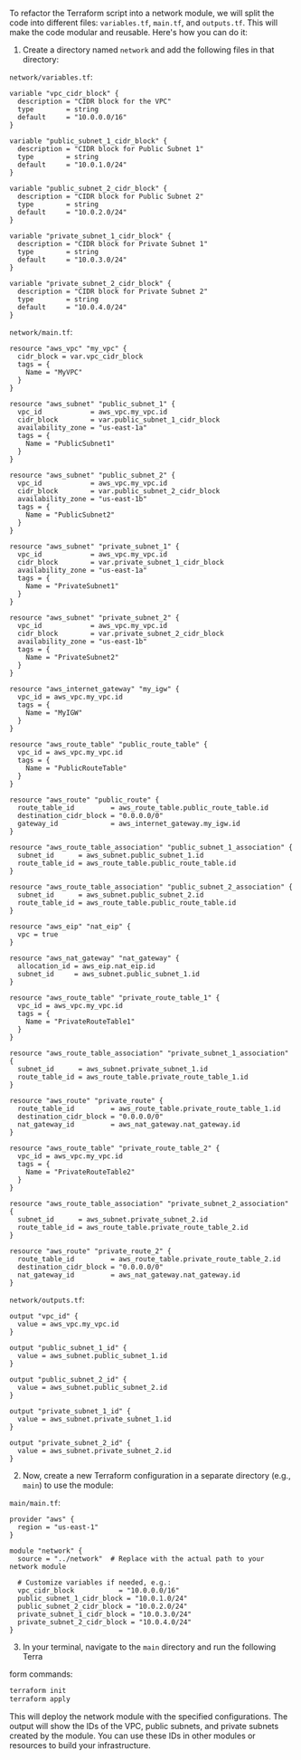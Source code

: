To refactor the Terraform script into a network module, we will split the code into different files: `variables.tf`, `main.tf`, and `outputs.tf`. This will make the code modular and reusable. Here's how you can do it:

1. Create a directory named `network` and add the following files in that directory:

`network/variables.tf`:
```hcl
variable "vpc_cidr_block" {
  description = "CIDR block for the VPC"
  type        = string
  default     = "10.0.0.0/16"
}

variable "public_subnet_1_cidr_block" {
  description = "CIDR block for Public Subnet 1"
  type        = string
  default     = "10.0.1.0/24"
}

variable "public_subnet_2_cidr_block" {
  description = "CIDR block for Public Subnet 2"
  type        = string
  default     = "10.0.2.0/24"
}

variable "private_subnet_1_cidr_block" {
  description = "CIDR block for Private Subnet 1"
  type        = string
  default     = "10.0.3.0/24"
}

variable "private_subnet_2_cidr_block" {
  description = "CIDR block for Private Subnet 2"
  type        = string
  default     = "10.0.4.0/24"
}
```

`network/main.tf`:
```hcl
resource "aws_vpc" "my_vpc" {
  cidr_block = var.vpc_cidr_block
  tags = {
    Name = "MyVPC"
  }
}

resource "aws_subnet" "public_subnet_1" {
  vpc_id            = aws_vpc.my_vpc.id
  cidr_block        = var.public_subnet_1_cidr_block
  availability_zone = "us-east-1a"
  tags = {
    Name = "PublicSubnet1"
  }
}

resource "aws_subnet" "public_subnet_2" {
  vpc_id            = aws_vpc.my_vpc.id
  cidr_block        = var.public_subnet_2_cidr_block
  availability_zone = "us-east-1b"
  tags = {
    Name = "PublicSubnet2"
  }
}

resource "aws_subnet" "private_subnet_1" {
  vpc_id            = aws_vpc.my_vpc.id
  cidr_block        = var.private_subnet_1_cidr_block
  availability_zone = "us-east-1a"
  tags = {
    Name = "PrivateSubnet1"
  }
}

resource "aws_subnet" "private_subnet_2" {
  vpc_id            = aws_vpc.my_vpc.id
  cidr_block        = var.private_subnet_2_cidr_block
  availability_zone = "us-east-1b"
  tags = {
    Name = "PrivateSubnet2"
  }
}

resource "aws_internet_gateway" "my_igw" {
  vpc_id = aws_vpc.my_vpc.id
  tags = {
    Name = "MyIGW"
  }
}

resource "aws_route_table" "public_route_table" {
  vpc_id = aws_vpc.my_vpc.id
  tags = {
    Name = "PublicRouteTable"
  }
}

resource "aws_route" "public_route" {
  route_table_id         = aws_route_table.public_route_table.id
  destination_cidr_block = "0.0.0.0/0"
  gateway_id             = aws_internet_gateway.my_igw.id
}

resource "aws_route_table_association" "public_subnet_1_association" {
  subnet_id      = aws_subnet.public_subnet_1.id
  route_table_id = aws_route_table.public_route_table.id
}

resource "aws_route_table_association" "public_subnet_2_association" {
  subnet_id      = aws_subnet.public_subnet_2.id
  route_table_id = aws_route_table.public_route_table.id
}

resource "aws_eip" "nat_eip" {
  vpc = true
}

resource "aws_nat_gateway" "nat_gateway" {
  allocation_id = aws_eip.nat_eip.id
  subnet_id     = aws_subnet.public_subnet_1.id
}

resource "aws_route_table" "private_route_table_1" {
  vpc_id = aws_vpc.my_vpc.id
  tags = {
    Name = "PrivateRouteTable1"
  }
}

resource "aws_route_table_association" "private_subnet_1_association" {
  subnet_id      = aws_subnet.private_subnet_1.id
  route_table_id = aws_route_table.private_route_table_1.id
}

resource "aws_route" "private_route" {
  route_table_id         = aws_route_table.private_route_table_1.id
  destination_cidr_block = "0.0.0.0/0"
  nat_gateway_id         = aws_nat_gateway.nat_gateway.id
}

resource "aws_route_table" "private_route_table_2" {
  vpc_id = aws_vpc.my_vpc.id
  tags = {
    Name = "PrivateRouteTable2"
  }
}

resource "aws_route_table_association" "private_subnet_2_association" {
  subnet_id      = aws_subnet.private_subnet_2.id
  route_table_id = aws_route_table.private_route_table_2.id
}

resource "aws_route" "private_route_2" {
  route_table_id         = aws_route_table.private_route_table_2.id
  destination_cidr_block = "0.0.0.0/0"
  nat_gateway_id         = aws_nat_gateway.nat_gateway.id
}
```

`network/outputs.tf`:
```hcl
output "vpc_id" {
  value = aws_vpc.my_vpc.id
}

output "public_subnet_1_id" {
  value = aws_subnet.public_subnet_1.id
}

output "public_subnet_2_id" {
  value = aws_subnet.public_subnet_2.id
}

output "private_subnet_1_id" {
  value = aws_subnet.private_subnet_1.id
}

output "private_subnet_2_id" {
  value = aws_subnet.private_subnet_2.id
}
```

2. Now, create a new Terraform configuration in a separate directory (e.g., `main`) to use the module:

`main/main.tf`:
```hcl
provider "aws" {
  region = "us-east-1"
}

module "network" {
  source = "../network"  # Replace with the actual path to your network module

  # Customize variables if needed, e.g.:
  vpc_cidr_block           = "10.0.0.0/16"
  public_subnet_1_cidr_block = "10.0.1.0/24"
  public_subnet_2_cidr_block = "10.0.2.0/24"
  private_subnet_1_cidr_block = "10.0.3.0/24"
  private_subnet_2_cidr_block = "10.0.4.0/24"
}
```

3. In your terminal, navigate to the `main` directory and run the following Terra

form commands:

```bash
terraform init
terraform apply
```

This will deploy the network module with the specified configurations. The output will show the IDs of the VPC, public subnets, and private subnets created by the module. You can use these IDs in other modules or resources to build your infrastructure.